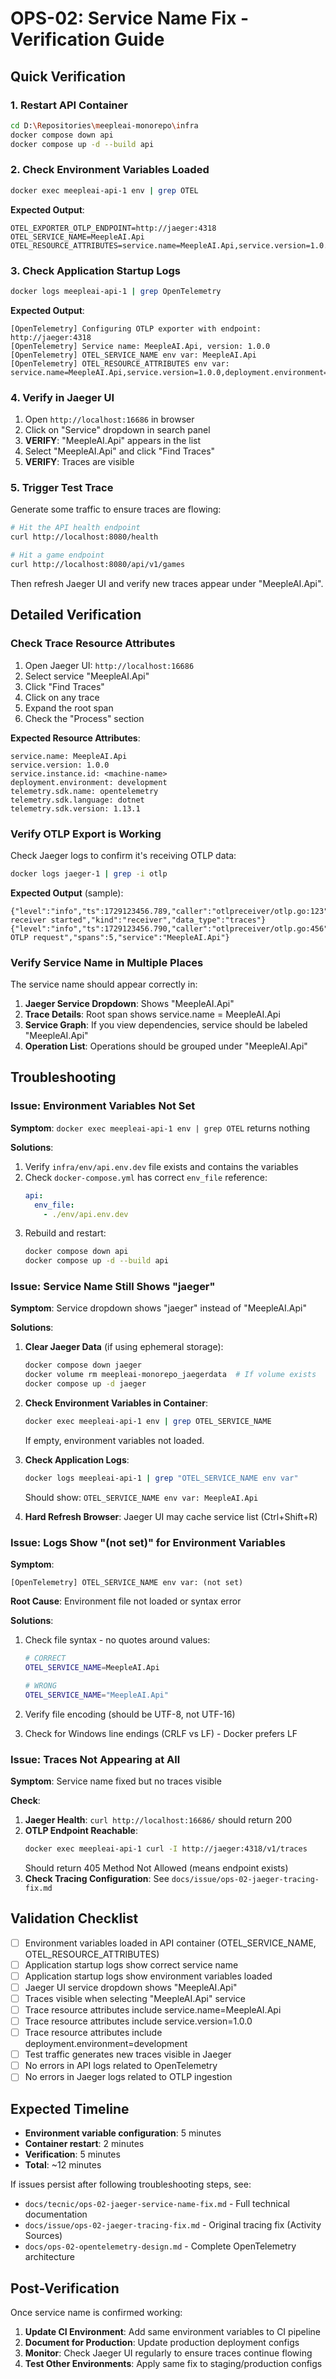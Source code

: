# OPS-02: Service Name Fix - Verification Guide

## Quick Verification

### 1. Restart API Container

```bash
cd D:\Repositories\meepleai-monorepo\infra
docker compose down api
docker compose up -d --build api
```

### 2. Check Environment Variables Loaded

```bash
docker exec meepleai-api-1 env | grep OTEL
```

**Expected Output**:
```
OTEL_EXPORTER_OTLP_ENDPOINT=http://jaeger:4318
OTEL_SERVICE_NAME=MeepleAI.Api
OTEL_RESOURCE_ATTRIBUTES=service.name=MeepleAI.Api,service.version=1.0.0,deployment.environment=development
```

### 3. Check Application Startup Logs

```bash
docker logs meepleai-api-1 | grep OpenTelemetry
```

**Expected Output**:
```
[OpenTelemetry] Configuring OTLP exporter with endpoint: http://jaeger:4318
[OpenTelemetry] Service name: MeepleAI.Api, version: 1.0.0
[OpenTelemetry] OTEL_SERVICE_NAME env var: MeepleAI.Api
[OpenTelemetry] OTEL_RESOURCE_ATTRIBUTES env var: service.name=MeepleAI.Api,service.version=1.0.0,deployment.environment=development
```

### 4. Verify in Jaeger UI

1. Open `http://localhost:16686` in browser
2. Click on "Service" dropdown in search panel
3. **VERIFY**: "MeepleAI.Api" appears in the list
4. Select "MeepleAI.Api" and click "Find Traces"
5. **VERIFY**: Traces are visible

### 5. Trigger Test Trace

Generate some traffic to ensure traces are flowing:

```bash
# Hit the API health endpoint
curl http://localhost:8080/health

# Hit a game endpoint
curl http://localhost:8080/api/v1/games
```

Then refresh Jaeger UI and verify new traces appear under "MeepleAI.Api".

## Detailed Verification

### Check Trace Resource Attributes

1. Open Jaeger UI: `http://localhost:16686`
2. Select service "MeepleAI.Api"
3. Click "Find Traces"
4. Click on any trace
5. Expand the root span
6. Check the "Process" section

**Expected Resource Attributes**:
```
service.name: MeepleAI.Api
service.version: 1.0.0
service.instance.id: <machine-name>
deployment.environment: development
telemetry.sdk.name: opentelemetry
telemetry.sdk.language: dotnet
telemetry.sdk.version: 1.13.1
```

### Verify OTLP Export is Working

Check Jaeger logs to confirm it's receiving OTLP data:

```bash
docker logs jaeger-1 | grep -i otlp
```

**Expected Output** (sample):
```
{"level":"info","ts":1729123456.789,"caller":"otlpreceiver/otlp.go:123","msg":"OTLP receiver started","kind":"receiver","data_type":"traces"}
{"level":"info","ts":1729123456.790,"caller":"otlpreceiver/otlp.go:456","msg":"Received OTLP request","spans":5,"service":"MeepleAI.Api"}
```

### Verify Service Name in Multiple Places

The service name should appear correctly in:

1. **Jaeger Service Dropdown**: Shows "MeepleAI.Api"
2. **Trace Details**: Root span shows service.name = MeepleAI.Api
3. **Service Graph**: If you view dependencies, service should be labeled "MeepleAI.Api"
4. **Operation List**: Operations should be grouped under "MeepleAI.Api"

## Troubleshooting

### Issue: Environment Variables Not Set

**Symptom**: `docker exec meepleai-api-1 env | grep OTEL` returns nothing

**Solutions**:

1. Verify `infra/env/api.env.dev` file exists and contains the variables
2. Check `docker-compose.yml` has correct `env_file` reference:
   ```yaml
   api:
     env_file:
       - ./env/api.env.dev
   ```
3. Rebuild and restart:
   ```bash
   docker compose down api
   docker compose up -d --build api
   ```

### Issue: Service Name Still Shows "jaeger"

**Symptom**: Service dropdown shows "jaeger" instead of "MeepleAI.Api"

**Solutions**:

1. **Clear Jaeger Data** (if using ephemeral storage):
   ```bash
   docker compose down jaeger
   docker volume rm meepleai-monorepo_jaegerdata  # If volume exists
   docker compose up -d jaeger
   ```

2. **Check Environment Variables in Container**:
   ```bash
   docker exec meepleai-api-1 env | grep OTEL_SERVICE_NAME
   ```
   If empty, environment variables not loaded.

3. **Check Application Logs**:
   ```bash
   docker logs meepleai-api-1 | grep "OTEL_SERVICE_NAME env var"
   ```
   Should show: `OTEL_SERVICE_NAME env var: MeepleAI.Api`

4. **Hard Refresh Browser**: Jaeger UI may cache service list (Ctrl+Shift+R)

### Issue: Logs Show "(not set)" for Environment Variables

**Symptom**:
```
[OpenTelemetry] OTEL_SERVICE_NAME env var: (not set)
```

**Root Cause**: Environment file not loaded or syntax error

**Solutions**:

1. Check file syntax - no quotes around values:
   ```bash
   # CORRECT
   OTEL_SERVICE_NAME=MeepleAI.Api

   # WRONG
   OTEL_SERVICE_NAME="MeepleAI.Api"
   ```

2. Verify file encoding (should be UTF-8, not UTF-16)

3. Check for Windows line endings (CRLF vs LF) - Docker prefers LF

### Issue: Traces Not Appearing at All

**Symptom**: Service name fixed but no traces visible

**Check**:

1. **Jaeger Health**: `curl http://localhost:16686/` should return 200
2. **OTLP Endpoint Reachable**:
   ```bash
   docker exec meepleai-api-1 curl -I http://jaeger:4318/v1/traces
   ```
   Should return 405 Method Not Allowed (means endpoint exists)
3. **Check Tracing Configuration**: See `docs/issue/ops-02-jaeger-tracing-fix.md`

## Validation Checklist

- [ ] Environment variables loaded in API container (OTEL_SERVICE_NAME, OTEL_RESOURCE_ATTRIBUTES)
- [ ] Application startup logs show correct service name
- [ ] Application startup logs show environment variables loaded
- [ ] Jaeger UI service dropdown shows "MeepleAI.Api"
- [ ] Traces visible when selecting "MeepleAI.Api" service
- [ ] Trace resource attributes include service.name=MeepleAI.Api
- [ ] Trace resource attributes include service.version=1.0.0
- [ ] Trace resource attributes include deployment.environment=development
- [ ] Test traffic generates new traces visible in Jaeger
- [ ] No errors in API logs related to OpenTelemetry
- [ ] No errors in Jaeger logs related to OTLP ingestion

## Expected Timeline

- **Environment variable configuration**: 5 minutes
- **Container restart**: 2 minutes
- **Verification**: 5 minutes
- **Total**: ~12 minutes

If issues persist after following troubleshooting steps, see:
- `docs/tecnic/ops-02-jaeger-service-name-fix.md` - Full technical documentation
- `docs/issue/ops-02-jaeger-tracing-fix.md` - Original tracing fix (Activity Sources)
- `docs/ops-02-opentelemetry-design.md` - Complete OpenTelemetry architecture

## Post-Verification

Once service name is confirmed working:

1. **Update CI Environment**: Add same environment variables to CI pipeline
2. **Document for Production**: Update production deployment configs
3. **Monitor**: Check Jaeger UI regularly to ensure traces continue flowing
4. **Test Other Environments**: Apply same fix to staging/production configs
